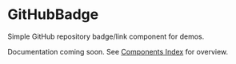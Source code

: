 # GitHubBadge

Simple GitHub repository badge/link component for demos.

Documentation coming soon. See [Components Index](/components/) for overview.
